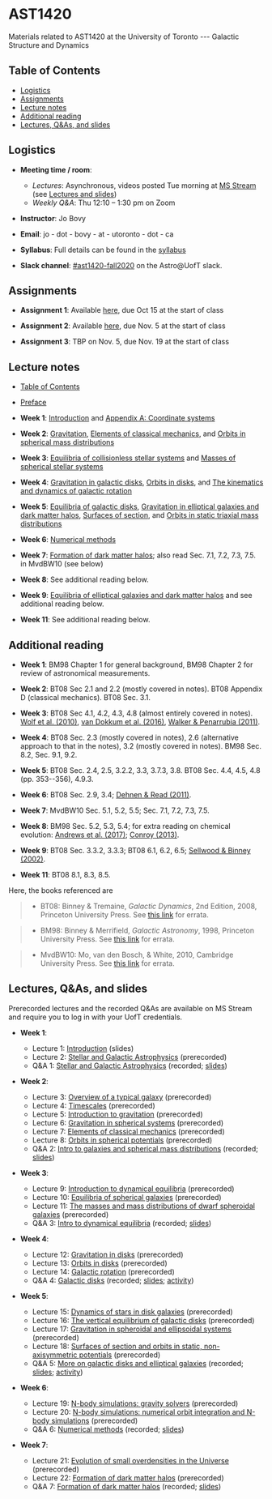 # AST1420
Materials related to AST1420 at the University of Toronto --- Galactic Structure and Dynamics

## Table of Contents

* [Logistics](#logistics)
* [Assignments](#assignments)
* [Lecture notes](#lecture-notes)
* [Additional reading](#additional-reading)
* [Lectures, Q&As, and slides](#lectures-qas-and-slides)

## Logistics

* **Meeting time / room**: 
  * *Lectures*: Asynchronous, videos posted Tue morning at [MS Stream](https://web.microsoftstream.com/browse?q=%23AST1420) (see [Lectures and slides](#lectures-and-slides))
  * *Weekly Q&A*: Thu 12:10 – 1:30 pm on Zoom

* **Instructor**: Jo Bovy

* **Email**: jo - dot - bovy - at - utoronto - dot - ca

* **Syllabus**: Full details can be found in the [syllabus](https://github.com/jobovy/AST1420/blob/master/syllabus/syllabus-ast1420.pdf)

* **Slack channel**: [#ast1420-fall2020](https://astro-uoft.slack.com/archives/C01A5HURVAA) on the Astro@UofT slack.

## Assignments

* **Assignment 1**: Available [here](http://astro.utoronto.ca/~bovy/AST1420/assignments/assignment1.pdf), due Oct 15 at the start of class

* **Assignment 2**: Available [here](http://astro.utoronto.ca/~bovy/AST1420/assignments/assignment2.pdf), due Nov. 5 at the start of class

* **Assignment 3**: TBP on Nov. 5, due Nov. 19 at the start of class

## Lecture notes

* [Table of Contents](http://astro.utoronto.ca/~bovy/AST1420/notes-2019/index.html)

* [Preface](http://astro.utoronto.ca/~bovy/AST1420/notes-2019/chapters/0-01.-Preface.html)

* **Week 1**: [Introduction](http://astro.utoronto.ca/~bovy/AST1420/notes-2019/chapters/0-02.-Introduction.html) and [Appendix A: Coordinate systems](http://astro.utoronto.ca/~bovy/AST1420/notes-2019/chapters/A.-Coordinate-systems.html)

* **Week 2**: [Gravitation](http://astro.utoronto.ca/~bovy/AST1420/notes-2019/chapters/I-01.-Potential-Theory-and-Spherical-Mass-Distributions.html), [Elements of classical mechanics](http://astro.utoronto.ca/~bovy/AST1420/notes-2019/chapters/I-02.-Elements-of-Classical-Mechanics.html), and [Orbits in spherical mass distributions](http://astro.utoronto.ca/~bovy/AST1420/notes-2019/chapters/I-03.-Orbits-in-Spherical-Potentials.html)

* **Week 3**: [Equilibria of collisionless stellar systems](http://astro.utoronto.ca/~bovy/AST1420/notes-2019/chapters/I-04.-Equilibria-Spherical-Collisionless-Systems.html) and [Masses of spherical stellar systems](http://astro.utoronto.ca/~bovy/AST1420/notes-2019/chapters/I-05.-Masses-Spherical-Systems.html)

* **Week 4**: [Gravitation in galactic disks](http://astro.utoronto.ca/~bovy/AST1420/notes-2019/chapters/II-01.-Flattened-Mass-Distributions.html), [Orbits in disks](http://astro.utoronto.ca/~bovy/AST1420/notes-2019/chapters/II-03.-Orbits-in-Disks.html), and [The kinematics and dynamics of galactic rotation](http://astro.utoronto.ca/~bovy/AST1420/notes-2019/chapters/II-02.-Galactic-Rotation.html)

* **Week 5**: [Equilibria of galactic disks](http://astro.utoronto.ca/~bovy/AST1420/notes-2019/chapters/II-05.-Equilibria-Flattened-Collisionless-Systems.html), [Gravitation in elliptical galaxies and dark matter halos](http://astro.utoronto.ca/~bovy/AST1420/notes-2019/chapters/III-01.-Triaxial-Mass-Distributions.html), [Surfaces of section](http://astro.utoronto.ca/~bovy/AST1420/notes-2019/chapters/II-04.-Surfaces-of-Section.html), and [Orbits in static triaxial mass distributions](http://astro.utoronto.ca/~bovy/AST1420/notes-2019/chapters/III-02.-Orbits-in-Triaxial-Mass-Distributions.html)

* **Week 6**: [Numerical methods](http://astro.utoronto.ca/~bovy/AST1420/notes-2019/chapters/09.-N-body-Modeling.html)

* **Week 7**: [Formation of dark matter halos](http://astro.utoronto.ca/~bovy/AST1420/notes-2019/chapters/IV-01.-Formation-DM-Halos.html); also read Sec. 7.1, 7.2, 7.3, 7.5. in MvdBW10 (see below)

* **Week 8**: See additional reading below.

* **Week 9**: [Equilibria of elliptical galaxies and dark matter halos](http://astro.utoronto.ca/~bovy/AST1420/notes-2019/chapters/III-03.-Equilibria-Ellipsoidal-Collisionless-Systems.html) and see additional reading below.

* **Week 11**: See additional reading below.


## Additional reading

* **Week 1**: BM98 Chapter 1 for general background, BM98 Chapter 2
    for review of astronomical measurements.

* **Week 2**: BT08 Sec 2.1 and 2.2 (mostly covered in notes). BT08
    Appendix D (classical mechanics). BT08 Sec. 3.1.

* **Week 3**: BT08 Sec 4.1, 4.2, 4.3, 4.8 (almost entirely covered in
    notes). [Wolf et
    al. (2010)](http://adsabs.harvard.edu/abs/2010MNRAS.406.1220W),
    [van Dokkum et
    al. (2016)](http://adsabs.harvard.edu/abs/2016ApJ...828L...6V),
    [Walker & Penarrubia
    (2011)](http://adsabs.harvard.edu/abs/2011ApJ...742...20W).

* **Week 4**: BT08 Sec. 2.3 (mostly covered in notes), 2.6
    (alternative approach to that in the notes), 3.2 (mostly covered
    in notes). BM98 Sec. 8.2, Sec. 9.1, 9.2.

* **Week 5**: BT08 Sec. 2.4, 2.5, 3.2.2, 3.3, 3.7.3, 3.8. BT08 Sec. 4.4, 4.5, 4.8 (pp. 353--356), 4.9.3. 

* **Week 6**: BT08 Sec. 2.9, 3.4; [Dehnen & Read
    (2011)](http://adsabs.harvard.edu/abs/2011EPJP..126...55D).

* **Week 7**: MvdBW10 Sec. 5.1, 5.2, 5.5; Sec. 7.1, 7.2, 7.3, 7.5.

* **Week 8**:  BM98 Sec. 5.2, 5.3, 5.4; for extra reading on chemical evolution: [Andrews et
    al. (2017)](http://adsabs.harvard.edu/abs/2017ApJ...835..224A); [Conroy (2013)](https://ui.adsabs.harvard.edu/abs/2013ARA%26A..51..393C/abstract).

* **Week 9**: BT08 Sec. 3.3.2, 3.3.3; BT08 6.1, 6.2, 6.5; [Sellwood & Binney (2002)](http://adsabs.harvard.edu/abs/2002MNRAS.336..785S).

* **Week 11**:  BT08 8.1, 8.3, 8.5.

Here, the books referenced are

> * BT08: Binney & Tremaine, *Galactic Dynamics*, 2nd Edition, 2008, Princeton University Press. See [this link](https://www-thphys.physics.ox.ac.uk/people/JamesBinney/web/index_files/BT2errors.pdf) for errata.

> * BM98: Binney & Merrifield, *Galactic Astronomy*, 1998, Princeton University Press. See [this link](http://www-thphys.physics.ox.ac.uk/people/JamesBinney/bmerrors.pdf) for errata.

> * MvdBW10: Mo, van den Bosch, \& White, 2010, Cambridge University Press. See [this link](http://people.umass.edu/hjmo/book/errata.pdf) for errata.

## Lectures, Q&As, and slides

Prerecorded lectures and the recorded Q&As are available on MS Stream and require you to log in with your UofT credentials.

* **Week 1**:
  * Lecture 1: [Introduction](http://astro.utoronto.ca/~bovy/AST1420/slides-2020/L1-AST1420-2020.pdf) (slides)
  * Lecture 2: [Stellar and Galactic Astrophysics](https://web.microsoftstream.com/video/c14913e4-6a00-4af5-b4e0-5a68fa349fc8) (prerecorded)
  * Q&A 1: [Stellar and Galactic Astrophysics](https://web.microsoftstream.com/video/fc656a54-7dd1-44de-86a4-9103a1da6e5f) (recorded; [slides](http://astro.utoronto.ca/~bovy/AST1420/slides-2020/Q&A1-AST1420-2020.pdf))
  
* **Week 2**:
  * Lecture 3: [Overview of a typical galaxy](https://web.microsoftstream.com/video/1a4f1d48-211e-4fda-a64b-c9351cdf1a79) (prerecorded)
  * Lecture 4: [Timescales](https://web.microsoftstream.com/video/0abfe925-cdb6-47f9-afbb-bb9869d5f289) (prerecorded)
  * Lecture 5: [Introduction to gravitation](https://web.microsoftstream.com/video/8222751b-87c6-466d-bdd7-afc40294f946) (prerecorded)
  * Lecture 6: [Gravitation in spherical systems](https://web.microsoftstream.com/video/33bb08e9-16ee-4897-be69-7652a01c2df7) (prerecorded)
  * Lecture 7: [Elements of classical mechanics](https://web.microsoftstream.com/video/c43cd4ac-9598-4032-8f31-e7f87dfe0bf1) (prerecorded)
  * Lecture 8: [Orbits in spherical potentials](https://web.microsoftstream.com/video/20f573bb-31fe-425a-9d8c-af9e7b4db344) (prerecorded)  
  * Q&A 2: [Intro to galaxies and spherical mass distributions](https://web.microsoftstream.com/video/c6a3f9ac-6fbb-409d-8bd6-65c67b21f37a) (recorded; [slides](http://astro.utoronto.ca/~bovy/AST1420/slides-2020/Q&A2-AST1420-2020.pdf))
  
* **Week 3**:
  * Lecture 9: [Introduction to dynamical equilibria](https://web.microsoftstream.com/video/7d251531-e71f-485d-b463-f290af1688dc) (prerecorded)
  * Lecture 10: [Equilibria of spherical galaxies](https://web.microsoftstream.com/video/2854f4c2-76ce-4c54-8004-94bb81c188dd) (prerecorded)
  * Lecture 11: [The masses and mass distributions of dwarf spheroidal galaxies](https://web.microsoftstream.com/video/ececfcb1-7207-4740-854b-a59ed0641bac) (prerecorded)
  * Q&A 3: [Intro to dynamical equilibria](https://web.microsoftstream.com/video/6a9fd5fa-dab8-4bb7-99a7-a3e900189e38) (recorded; [slides](http://astro.utoronto.ca/~bovy/AST1420/slides-2020/Q&A3-AST1420-2020.pdf))
  
* **Week 4**:
  * Lecture 12: [Gravitation in disks](https://web.microsoftstream.com/video/460e7e77-094b-4023-b33d-723a6e8e1089) (prerecorded)
  * Lecture 13: [Orbits in disks](https://web.microsoftstream.com/video/8fbce854-c2c1-4776-b38b-f8b4a67c01b1) (prerecorded)
  * Lecture 14: [Galactic rotation](https://web.microsoftstream.com/video/21096155-9180-47a9-9a09-d7db258d16eb) (prerecorded)
  * Q&A 4: [Galactic disks](https://web.microsoftstream.com/video/2407f53a-4f97-4364-b42c-5d8ce1dc86ac) (recorded; [slides](http://astro.utoronto.ca/~bovy/AST1420/slides-2020/Q&A4-AST1420-2020.pdf); [activity](https://github.com/jobovy/sparc-rotation-curves))

* **Week 5**:
  * Lecture 15: [Dynamics of stars in disk galaxies](https://web.microsoftstream.com/video/f81f7a06-e3e6-41d0-9072-3fb83350fed5) (prerecorded)
  * Lecture 16: [The vertical equilibrium of galactic disks](https://web.microsoftstream.com/video/73bc21d9-016a-4174-8d6c-a01ece53b666) (prerecorded)
  * Lecture 17: [Gravitation in spheroidal and ellipsoidal systems](https://web.microsoftstream.com/video/30880150-6170-4b06-9166-1d6b728b862f) (prerecorded)
  * Lecture 18: [Surfaces of section and orbits in static, non-axisymmetric potentials](https://web.microsoftstream.com/video/8c6ca27b-3ebf-437a-9d1a-1ab515ff2259) (prerecorded)
  * Q&A 5: [More on galactic disks and elliptical galaxies](https://web.microsoftstream.com/video/f9c5c426-18ab-4baf-9bb5-389676731b23) (recorded; [slides](http://astro.utoronto.ca/~bovy/AST1420/slides-2020/Q&A5-AST1420-2020.pdf); [activity](https://github.com/jobovy/chaos-in-the-milky-way))

* **Week 6**:
  * Lecture 19: [N-body simulations: gravity solvers](https://web.microsoftstream.com/video/94c15e09-adc3-4db2-8f63-f79be62f878c) (prerecorded)
  * Lecture 20: [N-body simulations: numerical orbit integration and N-body simulations](https://web.microsoftstream.com/video/afab7394-6ce1-481b-bf2c-fd29418e279b) (prerecorded) 
  * Q&A 6: [Numerical methods](https://web.microsoftstream.com/video/7a326d67-ff0a-48ff-a6ef-b665fe204c45) (recorded; [slides](http://astro.utoronto.ca/~bovy/AST1420/slides-2020/Q&A6-AST1420-2020.pdf))
  
* **Week 7**:
  * Lecture 21: [Evolution of small overdensities in the Universe](https://web.microsoftstream.com/video/70e3e66e-7c9d-4181-993d-f64ced0e1962) (prerecorded)
  * Lecture 22: [Formation of dark matter halos](https://web.microsoftstream.com/video/9b5c4e2f-10c0-40bb-af02-ebada7430d90) (prerecorded)
  * Q&A 7: [Formation of dark matter halos](https://web.microsoftstream.com/video/96c10167-a1ca-4c9f-835f-dcd1437a9dbd) (recorded; [slides](http://astro.utoronto.ca/~bovy/AST1420/slides-2020/Q&A7-AST1420-2020.pdf))
